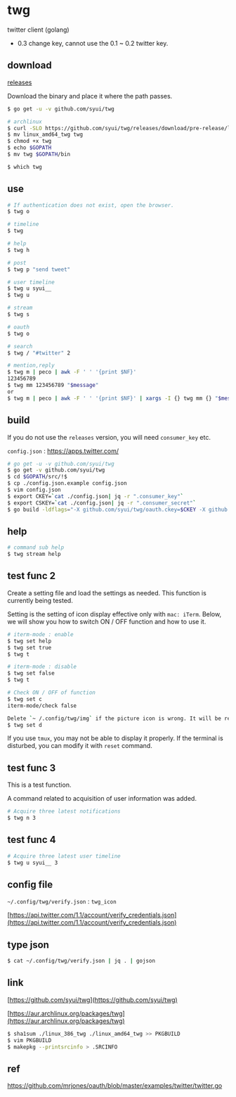 # twg

twitter client (golang)

- 0.3 change key, cannot use the 0.1 ~ 0.2 twitter key.

## download 

[releases](https://github.com/syui/twg/releases)

Download the binary and place it where the path passes.

```sh
$ go get -u -v github.com/syui/twg

# archlinux
$ curl -SLO https://github.com/syui/twg/releases/download/pre-release/linux_amd64_twg
$ mv linux_amd64_twg twg
$ chmod +x twg
$ echo $GOPATH
$ mv twg $GOPATH/bin

$ which twg
```

## use

```sh
# If authentication does not exist, open the browser.
$ twg o

# timeline
$ twg

# help
$ twg h

# post
$ twg p "send tweet"

# user timeline
$ twg u syui__
$ twg u

# stream
$ twg s

# oauth
$ twg o

# search
$ twg / "#twitter" 2

# mention,reply
$ twg m | peco | awk -F ' ' '{print $NF}'
123456789
$ twg mm 123456789 "$message"
or
$ twg m | peco | awk -F ' ' '{print $NF}' | xargs -I {} twg mm {} "$message"
```

## build

If you do not use the `releases` version, you will need `consumer_key` etc.

`config.json` : https://apps.twitter.com/

```sh
# go get -u -v github.com/syui/twg
$ go get -v github.com/syui/twg
$ cd $GOPATH/src/!$
$ cp ./config.json.example config.json
$ vim config.json
$ export CKEY=`cat ./config.json| jq -r ".consumer_key"`
$ export CSKEY=`cat ./config.json| jq -r ".consumer_secret"`
$ go build -ldflags="-X github.com/syui/twg/oauth.ckey=$CKEY -X github.com/syui/twg/oauth.cskey=$CSKEY"

```

## help

```sh
# command sub help
$ twg stream help
```

## test func 2

Create a setting file and load the settings as needed. This function is currently being tested.

Setting is the setting of icon display effective only with `mac: iTerm`. Below, we will show you how to switch ON / OFF function and how to use it.

```sh
# iterm-mode : enable
$ twg set help
$ twg set true
$ twg t

# iterm-mode : disable
$ twg set false
$ twg t

# Check ON / OFF of function
$ twg set c
iterm-mode/check false

Delete `~ /.config/twg/img` if the picture icon is wrong. It will be reacquired when it becomes necessary
$ twg set d
```


If you use `tmux`, you may not be able to display it properly. If the terminal is disturbed, you can modify it with `reset` command.

## test func 3

This is a test function.

A command related to acquisition of user information was added.

```sh
# Acquire three latest notifications
$ twg n 3
```

## test func 4

```sh
# Acquire three latest user timeline
$ twg u syui__ 3
```

## config file

`~/.config/twg/verify.json` : `twg_icon`

[https://api.twitter.com/1.1/account/verify_credentials.json](https://api.twitter.com/1.1/account/verify_credentials.json)

## type json

```sh
$ cat ~/.config/twg/verify.json | jq . | gojson
```

## link

[https://github.com/syui/twg](https://github.com/syui/twg)

[https://aur.archlinux.org/packages/twg](https://aur.archlinux.org/packages/twg)

```sh
$ sha1sum ./linux_386_twg ./linux_amd64_twg >> PKGBUILD
$ vim PKGBUILD
$ makepkg --printsrcinfo > .SRCINFO
```

## ref

https://github.com/mrjones/oauth/blob/master/examples/twitter/twitter.go
